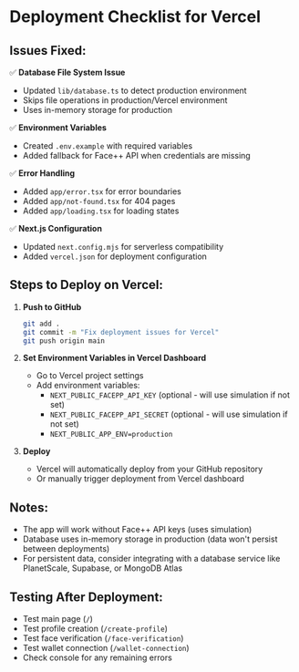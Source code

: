 # Deployment Checklist for Vercel

## Issues Fixed:

✅ **Database File System Issue**
- Updated `lib/database.ts` to detect production environment
- Skips file operations in production/Vercel environment
- Uses in-memory storage for production

✅ **Environment Variables**
- Created `.env.example` with required variables
- Added fallback for Face++ API when credentials are missing

✅ **Error Handling**
- Added `app/error.tsx` for error boundaries
- Added `app/not-found.tsx` for 404 pages
- Added `app/loading.tsx` for loading states

✅ **Next.js Configuration**
- Updated `next.config.mjs` for serverless compatibility
- Added `vercel.json` for deployment configuration

## Steps to Deploy on Vercel:

1. **Push to GitHub**
   ```bash
   git add .
   git commit -m "Fix deployment issues for Vercel"
   git push origin main
   ```

2. **Set Environment Variables in Vercel Dashboard**
   - Go to Vercel project settings
   - Add environment variables:
     - `NEXT_PUBLIC_FACEPP_API_KEY` (optional - will use simulation if not set)
     - `NEXT_PUBLIC_FACEPP_API_SECRET` (optional - will use simulation if not set)
     - `NEXT_PUBLIC_APP_ENV=production`

3. **Deploy**
   - Vercel will automatically deploy from your GitHub repository
   - Or manually trigger deployment from Vercel dashboard

## Notes:
- The app will work without Face++ API keys (uses simulation)
- Database uses in-memory storage in production (data won't persist between deployments)
- For persistent data, consider integrating with a database service like PlanetScale, Supabase, or MongoDB Atlas

## Testing After Deployment:
- Test main page (`/`)
- Test profile creation (`/create-profile`)  
- Test face verification (`/face-verification`)
- Test wallet connection (`/wallet-connection`)
- Check console for any remaining errors
